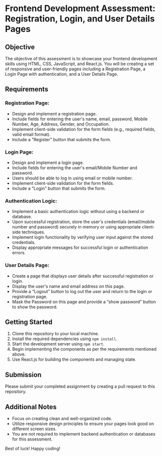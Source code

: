 # Frontend Development Assessment: Registration, Login, and User Details Pages

## Objective

The objective of this assessment is to showcase your frontend development skills using HTML, CSS, JavaScript, and React.js. You will be creating a set of responsive and user-friendly pages including a Registration Page, a Login Page with authentication, and a User Details Page.

## Requirements

### Registration Page:

- Design and implement a registration page.
- Include fields for entering the user's name, email, password, Mobile Number, Age, Address, Gender, and Occupation.
- Implement client-side validation for the form fields (e.g., required fields, valid email format).
- Include a "Register" button that submits the form.

### Login Page:

- Design and implement a login page.
- Include fields for entering the user's email/Mobile Number and password.
- Users should be able to log in using email or mobile number.
- Implement client-side validation for the form fields.
- Include a "Login" button that submits the form.

### Authentication Logic:

- Implement a basic authentication logic without using a backend or database.
- Upon successful registration, store the user's credentials (email/mobile number and password) securely in memory or using appropriate client-side techniques.
- Implement login functionality by verifying user input against the stored credentials.
- Display appropriate messages for successful login or authentication errors.

### User Details Page:

- Create a page that displays user details after successful registration or login.
- Display the user's name and email address on this page.
- Provide a “Logout” button to log out the user and return to the login or registration page.
- Mask the Password on this page and provide a “show password” button to show the password.

## Getting Started

1. Clone this repository to your local machine.
2. Install the required dependencies using `npm install`.
3. Start the development server using `npm start`.
4. Begin implementing the components as per the requirements mentioned above.
5. Use React.js for building the components and managing state.

## Submission

Please submit your completed assignment by creating a pull request to this repository.

## Additional Notes

- Focus on creating clean and well-organized code.
- Utilize responsive design principles to ensure your pages look good on different screen sizes.
- You are not required to implement backend authentication or databases for this assessment.

Best of luck! Happy coding!

